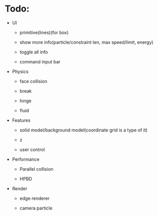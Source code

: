 # Todo:

* UI

	* primitive(lines)(for box)

	* show more info(particle/constraint len, max speed/limit, energy)

	* toggle all info

	* command input bar

* Physics

	* face collision

	* break

	* hinge

	* fluid

* Features

	* solid model/background model(coordinate grid is a type of it)

	* z

	* user control

* Performance

	* Parallel collision

	* HPBD

* Render

	* edge renderer

	* camera particle
